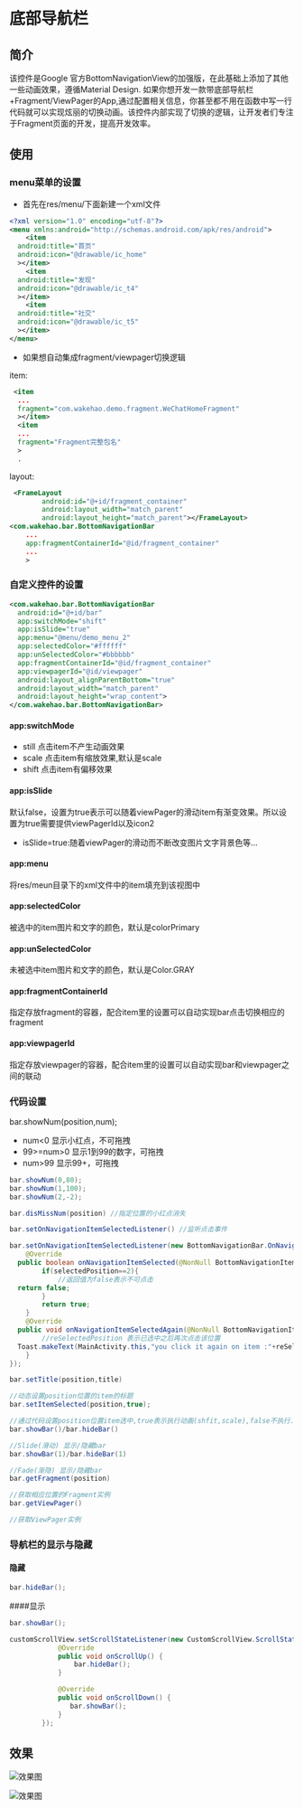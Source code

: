 # 底部导航栏
## 简介
该控件是Google 官方BottomNavigationView的加强版，在此基础上添加了其他一些动画效果，遵循Material Design. 如果你想开发一款带底部导航栏+Fragment/ViewPager的App,通过配置相关信息，你甚至都不用在函数中写一行代码就可以实现炫丽的切换动画。该控件内部实现了切换的逻辑，让开发者们专注于Fragment页面的开发，提高开发效率。
## 使用

### menu菜单的设置

- 首先在res/menu/下面新建一个xml文件

```xml
<?xml version="1.0" encoding="utf-8"?>
<menu xmlns:android="http://schemas.android.com/apk/res/android">
    <item
  android:title="首页"
  android:icon="@drawable/ic_home"
  ></item>
    <item
  android:title="发现"
  android:icon="@drawable/ic_t4"
  ></item>
    <item
  android:title="社交"
  android:icon="@drawable/ic_t5"
  ></item>
</menu>
```

- 如果想自动集成fragment/viewpager切换逻辑


item: 
```xml
 <item
  ...
  fragment="com.wakehao.demo.fragment.WeChatHomeFragment"
  ></item>
  <item
  ...
  fragment="Fragment完整包名"
  >
  .
```

layout:

```xml
 <FrameLayout
        android:id="@+id/fragment_container"
        android:layout_width="match_parent"
        android:layout_height="match_parent"></FrameLayout>
<com.wakehao.bar.BottomNavigationBar
    ...
    app:fragmentContainerId="@id/fragment_container"
    ...
    >   
```

### 自定义控件的设置

```xml
<com.wakehao.bar.BottomNavigationBar
  android:id="@+id/bar"
  app:switchMode="shift"
  app:isSlide="true"
  app:menu="@menu/demo_menu_2"
  app:selectedColor="#ffffff"
  app:unSelectedColor="#bbbbbb"
  app:fragmentContainerId="@id/fragment_container"
  app:viewpagerId="@id/viewpager"
  android:layout_alignParentBottom="true"
  android:layout_width="match_parent"
  android:layout_height="wrap_content">
</com.wakehao.bar.BottomNavigationBar>
```

#### app:switchMode
- still 点击item不产生动画效果
- scale 点击item有缩放效果,默认是scale
- shift 点击item有偏移效果

#### app:isSlide
默认false，设置为true表示可以随着viewPager的滑动item有渐变效果。所以设置为true需要提供viewPagerId以及icon2

- isSlide=true:随着viewPager的滑动而不断改变图片文字背景色等...

#### app:menu
将res/meun目录下的xml文件中的item填充到该视图中
#### app:selectedColor
被选中的item图片和文字的颜色，默认是colorPrimary
#### app:unSelectedColor
未被选中item图片和文字的颜色，默认是Color.GRAY
#### app:fragmentContainerId
指定存放fragment的容器，配合item里的设置可以自动实现bar点击切换相应的fragment
#### app:viewpagerId
指定存放viewpager的容器，配合item里的设置可以自动实现bar和viewpager之间的联动

### 代码设置
bar.showNum(position,num);

- num<0 显示小红点，不可拖拽
- 99>=num>0 显示1到99的数字，可拖拽
- num>99 显示99+，可拖拽

```java
bar.showNum(0,80);
bar.showNum(1,100);
bar.showNum(2,-2);
```
 
```java
bar.disMissNum(position) //指定位置的小红点消失 
```

```java
bar.setOnNavigationItemSelectedListener() //监听点击事件
```

```java
bar.setOnNavigationItemSelectedListener(new BottomNavigationBar.OnNavigationItemSelectedListener() {
    @Override
  public boolean onNavigationItemSelected(@NonNull BottomNavigationItem item, int selectedPosition) {
        if(selectedPosition==2){
            //返回值为false表示不可点击
  return false;
        }
        return true;
    }
    @Override
  public void onNavigationItemSelectedAgain(@NonNull BottomNavigationItem item, int reSelectedPosition) {
        //reSelectedPosition 表示已选中之后再次点击该位置
  Toast.makeText(MainActivity.this,"you click it again on item :"+reSelectedPosition,Toast.LENGTH_SHORT).show();
    }
});
```

```java
bar.setTitle(position,title)

//动态设置position位置的item的标题
bar.setItemSelected(position,true);

//通过代码设置position位置item选中,true表示执行动画(shfit,scale),false不执行.
bar.showBar()/bar.hideBar()

//Slide(滑动) 显示/隐藏bar
bar.showBar(1)/bar.hideBar(1)

//Fade(渐隐) 显示/隐藏bar
bar.getFragment(position)

//获取相应位置的Fragment实例
bar.getViewPager()

//获取ViewPager实例
```
### 导航栏的显示与隐藏

#### 隐藏

```java
bar.hideBar();
```

####显示

```java
bar.showBar();
```

```java
customScrollView.setScrollStateListener(new CustomScrollView.ScrollStateListener() {
            @Override
            public void onScrollUp() {
                bar.hideBar();
            }

            @Override
            public void onScrollDown() {
               bar.showBar();
            }
        });
```


## 效果

![效果图](https://github.com/xiaobaima520gyj/android/blob/master/ui-framework/dep-imgs/Gif_20170914_154323.gif)

![效果图](https://github.com/xiaobaima520gyj/android/blob/master/ui-framework/dep-imgs/Gif_20170914_154649.gif)





